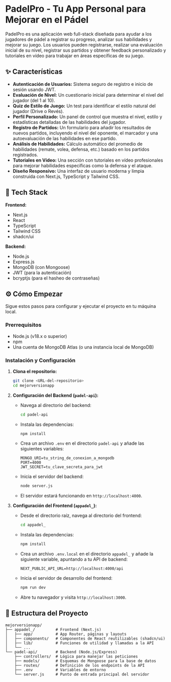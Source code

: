 # PadelPro - Tu App Personal para Mejorar en el Pádel

PadelPro es una aplicación web full-stack diseñada para ayudar a los jugadores de pádel a registrar su progreso, analizar sus habilidades y mejorar su juego. Los usuarios pueden registrarse, realizar una evaluación inicial de su nivel, registrar sus partidos y obtener feedback personalizado y tutoriales en vídeo para trabajar en áreas específicas de su juego.

## ✨ Características

- **Autenticación de Usuarios:** Sistema seguro de registro e inicio de sesión usando JWT.
- **Evaluación de Nivel:** Un cuestionario inicial para determinar el nivel del jugador (del 1 al 10).
- **Quiz de Estilo de Juego:** Un test para identificar el estilo natural del jugador (Drive o Revés).
- **Perfil Personalizado:** Un panel de control que muestra el nivel, estilo y estadísticas detalladas de las habilidades del jugador.
- **Registro de Partidos:** Un formulario para añadir los resultados de nuevos partidos, incluyendo el nivel del oponente, el marcador y una autoevaluación de las habilidades en ese partido.
- **Análisis de Habilidades:** Cálculo automático del promedio de habilidades (remate, volea, defensa, etc.) basado en los partidos registrados.
- **Tutoriales en Vídeo:** Una sección con tutoriales en vídeo profesionales para mejorar habilidades específicas como la defensa y el ataque.
- **Diseño Responsivo:** Una interfaz de usuario moderna y limpia construida con Next.js, TypeScript y Tailwind CSS.

## 🚀 Tech Stack

**Frontend:**
- Next.js
- React
- TypeScript
- Tailwind CSS
- shadcn/ui

**Backend:**
- Node.js
- Express.js
- MongoDB (con Mongoose)
- JWT (para la autenticación)
- bcryptjs (para el hasheo de contraseñas)

## ⚙️ Cómo Empezar

Sigue estos pasos para configurar y ejecutar el proyecto en tu máquina local.

### Prerrequisitos

- Node.js (v18.x o superior)
- npm
- Una cuenta de MongoDB Atlas (o una instancia local de MongoDB)

### Instalación y Configuración

1.  **Clona el repositorio:**
    ```bash
    git clone <URL-del-repositorio>
    cd mejorversionapp
    ```

2.  **Configuración del Backend (`padel-api`):**
    - Navega al directorio del backend:
      ```bash
      cd padel-api
      ```
    - Instala las dependencias:
      ```bash
      npm install
      ```
    - Crea un archivo `.env` en el directorio `padel-api` y añade las siguientes variables:
      ```env
      MONGO_URI=tu_string_de_conexion_a_mongodb
      PORT=4000
      JWT_SECRET=tu_clave_secreta_para_jwt
      ```
    - Inicia el servidor del backend:
      ```bash
      node server.js
      ```
    - El servidor estará funcionando en `http://localhost:4000`.

3.  **Configuración del Frontend (`appadel_`):**
    - Desde el directorio raíz, navega al directorio del frontend:
      ```bash
      cd appadel_
      ```
    - Instala las dependencias:
      ```bash
      npm install
      ```
    - Crea un archivo `.env.local` en el directorio `appadel_` y añade la siguiente variable, apuntando a tu API de backend:
      ```env
      NEXT_PUBLIC_API_URL=http://localhost:4000/api
      ```
    - Inicia el servidor de desarrollo del frontend:
      ```bash
      npm run dev
      ```
    - Abre tu navegador y visita `http://localhost:3000`.

## 📂 Estructura del Proyecto

```
mejorversionapp/
├── appadel_/         # Frontend (Next.js)
│   ├── app/          # App Router, páginas y layouts
│   ├── components/   # Componentes de React reutilizables (shadcn/ui)
│   ├── lib/          # Funciones de utilidad y llamadas a la API
│   └── ...
└── padel-api/        # Backend (Node.js/Express)
    ├── controllers/  # Lógica para manejar las peticiones
    ├── models/       # Esquemas de Mongoose para la base de datos
    ├── routes/       # Definición de los endpoints de la API
    ├── .env          # Variables de entorno
    └── server.js     # Punto de entrada principal del servidor
```
